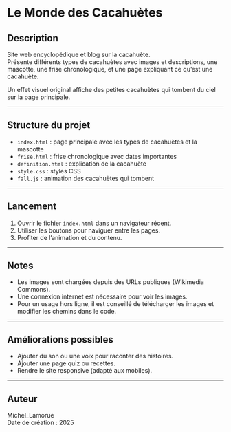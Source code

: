 # Le Monde des Cacahuètes

## Description

Site web encyclopédique et blog sur la cacahuète.  
Présente différents types de cacahuètes avec images et descriptions, une mascotte, une frise chronologique, et une page expliquant ce qu’est une cacahuète.  

Un effet visuel original affiche des petites cacahuètes qui tombent du ciel sur la page principale.

---

## Structure du projet

- `index.html` : page principale avec les types de cacahuètes et la mascotte  
- `frise.html` : frise chronologique avec dates importantes  
- `definition.html` : explication de la cacahuète  
- `style.css` : styles CSS  
- `fall.js` : animation des cacahuètes qui tombent  

---

## Lancement

1. Ouvrir le fichier `index.html` dans un navigateur récent.  
2. Utiliser les boutons pour naviguer entre les pages.  
3. Profiter de l’animation et du contenu.

---

## Notes

- Les images sont chargées depuis des URLs publiques (Wikimedia Commons).  
- Une connexion internet est nécessaire pour voir les images.  
- Pour un usage hors ligne, il est conseillé de télécharger les images et modifier les chemins dans le code.

---

## Améliorations possibles

- Ajouter du son ou une voix pour raconter des histoires.  
- Ajouter une page quiz ou recettes.  
- Rendre le site responsive (adapté aux mobiles).  

---

## Auteur

Michel_Lamorue  
Date de création : 2025
